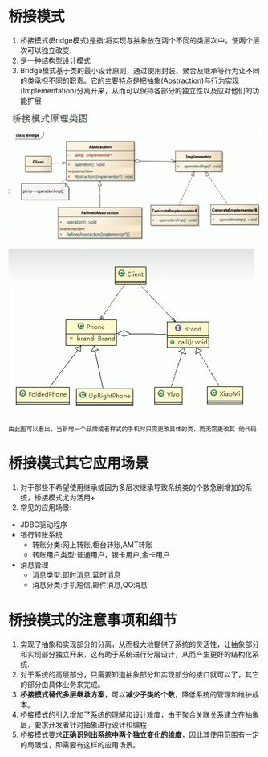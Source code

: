 # 桥接模式
1. 桥接模式(Bridge模式)是指:将实现与抽象放在两个不同的类层次中，使两个层次可以独立改变.
2. 是一种结构型设计模式
3. Bridge模式基于类的最小设计原则，通过使用封装、聚合及继承等行为让不同的类承担不同的职责。它的主要特点是把抽象(Abstraction)与行为实现(Implementation)分离开来，从而可以保持各部分的独立性以及应对他们的功能扩展

![img.png](img.png)

![img_1.png](img_1.png)

    由此图可以看出，当新增一个品牌或者样式的手机时只需更改具体的类，而无需更改其 他代码

# 桥接模式其它应用场景
1. 对于那些不希望使用继承或因为多层次继承导致系统类的个数急剧增加的系统，桥接模式尤为活用+
2. 常见的应用场景:
- JDBC驱动程序
- 银行转账系统
  - 转账分类:网上转账,柜台转账,AMT转账
  - 转账用户类型:普通用户，银卡用户,金卡用户
- 消息管理
  - 消息类型:即时消息,延时消息
  - 消息分类:手机短信,邮件消息,QQ消息

# 桥接模式的注意事项和细节
1. 实现了抽象和实现部分的分离，从而极大地提供了系统的灵活性，让抽象部分和实现部分独立开来，这有助于系统进行分层设计，从而产生更好的结构化系统.
2. 对于系统的高层部分，只需要知道抽象部分和实现部分的接口就可以了，其它的部分由具体业务来完成。
3. **桥接模式替代多层继承方案**，可以**减少子类的个数**，降低系统的管理和维护成本。
4. 桥接模式的引入增加了系统的理解和设计难度，由于聚合关联关系建立在抽象层，要求开发者针对抽象进行设计和编程
5. 桥接模式要求**正确识别出系统中两个独立变化的维度**，因此其使用范围有一定的局限性，即需要有这样的应用场景。


